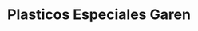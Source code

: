 ---
title: "Plasticos Especiales Garen"
url: /toluca-de-lerdo/plasticos-especiales-garen/
shop: hardware
---